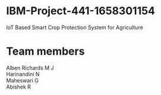 # IBM-Project-441-1658301154
IoT Based Smart Crop Protection System for Agriculture
# Team members
Alben Richards M J <br/>
Harinandini N <br/>
Maheswari G <br/>
Abishek R
